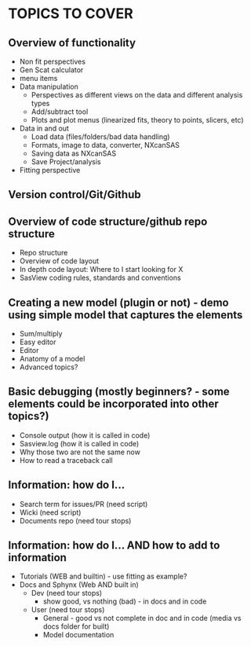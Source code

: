TOPICS TO COVER
===============

## Overview of functionality
- Non fit perspectives
- Gen Scat calculator
- menu items
- Data manipulation
  - Perspectives as different views on the data and different analysis types
  - Add/subtract tool
  - Plots and plot menus (linearized fits, theory to points, slicers, etc)
- Data in and out
  - Load data (files/folders/bad data handling)
  - Formats, image to data, converter, NXcanSAS
  - Saving data as NXcanSAS
  - Save Project/analysis
- Fitting perspective

## Version control/Git/Github

## Overview of code structure/github repo structure
- Repo structure
- Overview of code layout
- In depth code layout: Where to I start looking for X
- SasView coding rules, standards and conventions

## Creating a new model (plugin or not) - demo using simple model that captures the elements
- Sum/multiply
- Easy editor
- Editor
- Anatomy of a model
- Advanced topics?

## Basic debugging (mostly beginners? - some elements could be incorporated into other topics?)
- Console output (how it is called in code)
- Sasview.log (how it is called in code)
- Why those two are not the same now
- How to read a traceback call

## Information: how do I...
- Search term for issues/PR (need script)
- Wicki (need script)
- Documents repo (need  tour stops)

## Information: how do I... AND how to add to information
- Tutorials (WEB and builtin) - use fitting as example?
- Docs and Sphynx (Web AND built in)
  - Dev (need tour stops)
    - show good, vs nothing (bad) - in docs and in code
  - User (need tour stops)
    - General - good vs not complete in doc and in code (media vs docs folder for built)
    - Model documentation
